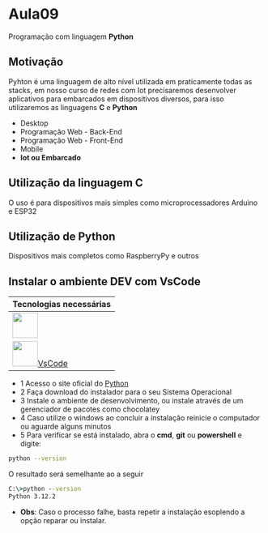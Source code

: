 # Aula09
Programação com linguagem **Python**

## Motivação
Pyhton é uma linguagem de alto nível utilizada em praticamente todas as stacks, em nosso curso de redes com Iot precisaremos desenvolver aplicativos para embarcados em dispositivos diversos, para isso utilizaremos as linguagens **C** e **Python**
- Desktop
- Programação Web - Back-End
- Programação Web - Front-End
- Mobile
- **Iot ou Embarcado**

## Utilização da linguagem C
O uso é para dispositivos mais simples como microprocessadores Arduino e ESP32
## Utilização de Python
Dispositivos mais completos como RaspberryPy e outros

## Instalar o ambiente DEV com VsCode

|Tecnologias necessárias|
|-|
|[<img src="https://www.python.org/static/img/python-logo.png" style="height:50px">](https://www.python.org/)|
|[<img src="https://logowik.com/content/uploads/images/visual-studio-code7642.jpg" style="height:50px">VsCode](https://code.visualstudio.com/)|

- 1 Acesso o site oficial do [Python](https://www.python.org/)
- 2 Faça download do instalador para o seu Sistema Operacional
- 3 Instale o ambiente de desenvolvimento, ou instale através de um gerenciador de pacotes como chocolatey
- 4 Caso utilize o windows ao concluir a instalação reinicie o computador ou aguarde alguns minutos
- 5 Para verificar se está instalado, abra o **cmd**, **git** ou **powershell** e digite:
```bash
python --version
```
O resultado será semelhante ao a seguir
```cmd
C:\>python --version
Python 3.12.2
```
- **Obs**: Caso o processo falhe, basta repetir a instalação esoplendo a opção reparar ou instalar.